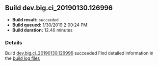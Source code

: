 ## Build dev.big.ci_20190130.126996
- **Build result:** `succeeded`
- **Build queued:** 1/30/2019 2:00:24 PM
- **Build duration:** 12.46 minutes
### Details
Build [dev.big.ci_20190130.126996](https://winappstudio.visualstudio.com/web/build.aspx?pcguid=a4ef43be-68ce-4195-a619-079b4d9834c2&builduri=vstfs%3a%2f%2f%2fBuild%2fBuild%2f26996) succeeded
Find detailed information in the [build log files](https://uwpctdiags.blob.core.windows.net/buildlogs/dev.big.ci_20190130.126996_logs.zip)
